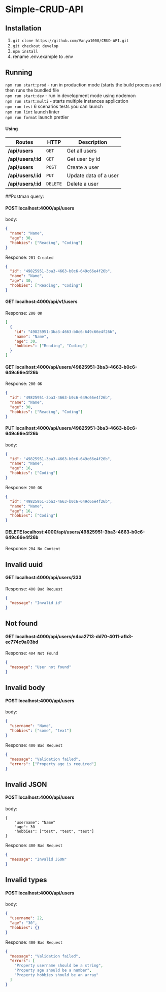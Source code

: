 # Simple-CRUD-API

## Installation

1. `git clone https://github.com/Vanya1000/CRUD-API.git`
2. `git checkout develop`
3. `npm install`
4. rename .env.example to .env

## Running

`npm run start:prod` - run in production mode (starts the build process and then runs the bundled file <br />
`npm run start:dev` - run in development mode using nodemon<br />
`npm run start:multi` - starts multiple instances application<br />
`npm run test` 6 scenarios tests you can launch<br />
`npm run lint` launch linter<br />
`npm run format` launch prettier<br />

#### Using

| Routes             | HTTP     | Description           |
| ------------------ | -------- | --------------------- |
| **/api/users**     | `GET`    | Get all users         |
| **/api/users/:id** | `GET`    | Get user by id        |
| **/api/users**     | `POST`   | Create a user         |
| **/api/users/:id** | `PUT`    | Update data of a user |
| **/api/users/:id** | `DELETE` | Delete a user         |

##Postman query:

#### POST localhost:4000/api/users

body:

```json
{
  "name": "Name",
  "age": 30,
  "hobbies": ["Reading", "Coding"]
}
```

Response: `201 Created`

```json
{
  "id": "49825951-3ba3-4663-b0c6-649c66e4f26b",
  "name": "Name",
  "age": 30,
  "hobbies": ["Reading", "Coding"]
}
```

#### GET localhost:4000/api/v1/users

Response: `200 OK`

```json
[
  {
    "id": "49825951-3ba3-4663-b0c6-649c66e4f26b",
    "name": "Name",
    "age": 30,
    "hobbies": ["Reading", "Coding"]
  }
]
```

#### GET localhost:4000/api/users/49825951-3ba3-4663-b0c6-649c66e4f26b

Response: `200 OK`

```json
{
  "id": "49825951-3ba3-4663-b0c6-649c66e4f26b",
  "name": "Name",
  "age": 30,
  "hobbies": ["Reading", "Coding"]
}
```

#### PUT localhost:4000/api/users/49825951-3ba3-4663-b0c6-649c66e4f26b

body:

```json
{
  "id": "49825951-3ba3-4663-b0c6-649c66e4f26b",
  "name": "Name",
  "age": 16,
  "hobbies": ["Coding"]
}
```

Response: `200 OK`

```json
{
  "id": "49825951-3ba3-4663-b0c6-649c66e4f26b",
  "name": "Name",
  "age": 16,
  "hobbies": ["Coding"]
}
```

#### DELETE localhost:4000/api/users/49825951-3ba3-4663-b0c6-649c66e4f26b

Response: `204 No Content`

## Invalid uuid

#### GET localhost:4000/api/users/333

Response: `400 Bad Request`

```json
{
  "message": "Invalid id"
}
```

## Not found

#### GET localhost:4000/api/users/e4ca2713-dd70-4011-afb3-ec774c9a03bd

Response: `404 Not Found`

```json
{
  "message": "User not found"
}
```

## Invalid body

#### POST localhost:4000/api/users

body:

```json
{
  "username": "Name",
  "hobbies": ["some", "text"]
}
```

Response: `400 Bad Request`

```json
{
  "message": "Validation failed",
  "errors": ["Property age is required"]
}
```

## Invalid JSON

#### POST localhost:4000/api/users

body:

```
{
    "username": "Name"
    "age": 30
    "hobbies": ["test", "test", "test"]
}
```

Response: `400 Bad Request`

```json
{
  "message": "Invalid JSON"
}
```

## Invalid types

#### POST localhost:4000/api/users

body:

```json
{
  "username": 22,
  "age": "30",
  "hobbies": {}
}
```

Response: `400 Bad Request`

```json
{
  "message": "Validation failed",
  "errors": [
    "Property username should be a string",
    "Property age should be a number",
    "Property hobbies should be an array"
  ]
}
```
